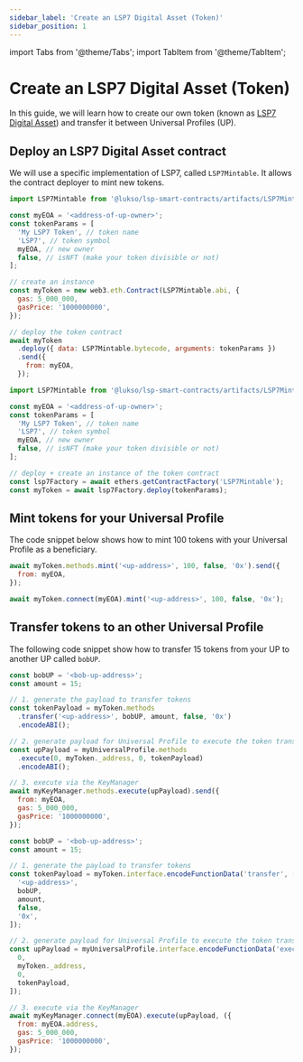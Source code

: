 ```yaml
---
sidebar_label: 'Create an LSP7 Digital Asset (Token)'
sidebar_position: 1
---
```


import Tabs from '@theme/Tabs';
import TabItem from '@theme/TabItem';

# Create an LSP7 Digital Asset (Token)

In this guide, we will learn how to create our own token (known as [LSP7 Digital Asset](../../standards/nft-2.0/lsp7-digital-asset)) and transfer it between Universal Profiles (UP).

## Deploy an LSP7 Digital Asset contract

We will use a specific implementation of LSP7, called `LSP7Mintable`. It allows the contract deployer to mint new tokens.

<Tabs>
  
  <TabItem value="web3js" label="web3.js">

```javascript
import LSP7Mintable from '@lukso/lsp-smart-contracts/artifacts/LSP7Mintable.json';

const myEOA = '<address-of-up-owner>';
const tokenParams = [
  'My LSP7 Token', // token name
  'LSP7', // token symbol
  myEOA, // new owner
  false, // isNFT (make your token divisible or not)
];

// create an instance
const myToken = new web3.eth.Contract(LSP7Mintable.abi, {
  gas: 5_000_000,
  gasPrice: '1000000000',
});

// deploy the token contract
await myToken
  .deploy({ data: LSP7Mintable.bytecode, arguments: tokenParams })
  .send({
    from: myEOA,
  });
```

  </TabItem>

  <TabItem value="ethersjs" label="ethers.js">

```javascript
import LSP7Mintable from '@lukso/lsp-smart-contracts/artifacts/LSP7Mintable.json';

const myEOA = '<address-of-up-owner>';
const tokenParams = [
  'My LSP7 Token', // token name
  'LSP7', // token symbol
  myEOA, // new owner
  false, // isNFT (make your token divisible or not)
];

// deploy + create an instance of the token contract
const lsp7Factory = await ethers.getContractFactory('LSP7Mintable');
const myToken = await lsp7Factory.deploy(tokenParams);
```

  </TabItem>

</Tabs>

## Mint tokens for your Universal Profile

The code snippet below shows how to mint 100 tokens with your Universal Profile as a beneficiary.

<Tabs>
  
  <TabItem value="web3js" label="web3.js">

```javascript
await myToken.methods.mint('<up-address>', 100, false, '0x').send({
  from: myEOA,
});
```

  </TabItem>

  <TabItem value="ethersjs" label="ethers.js">

```javascript
await myToken.connect(myEOA).mint('<up-address>', 100, false, '0x');
```

  </TabItem>

</Tabs>

## Transfer tokens to an other Universal Profile

The following code snippet show how to transfer 15 tokens from your UP to another UP called `bobUP`.

<Tabs>
  
  <TabItem value="web3js" label="web3.js">

```javascript
const bobUP = '<bob-up-address>';
const amount = 15;

// 1. generate the payload to transfer tokens
const tokenPayload = myToken.methods
  .transfer('<up-address>', bobUP, amount, false, '0x')
  .encodeABI();

// 2. generate payload for Universal Profile to execute the token transfer on the token contract
const upPayload = myUniversalProfile.methods
  .execute(0, myToken._address, 0, tokenPayload)
  .encodeABI();

// 3. execute via the KeyManager
await myKeyManager.methods.execute(upPayload).send({
  from: myEOA,
  gas: 5_000_000,
  gasPrice: '1000000000',
});
```

  </TabItem>

  <TabItem value="ethersjs" label="ethers.js">

```javascript
const bobUP = '<bob-up-address>';
const amount = 15;

// 1. generate the payload to transfer tokens
const tokenPayload = myToken.interface.encodeFunctionData('transfer', [
  '<up-address>',
  bobUP,
  amount,
  false,
  '0x',
]);

// 2. generate payload for Universal Profile to execute the token transfer on the token contract
const upPayload = myUniversalProfile.interface.encodeFunctionData('execute', [
  0,
  myToken._address,
  0,
  tokenPayload,
]);

// 3. execute via the KeyManager
await myKeyManager.connect(myEOA).execute(upPayload, ({
  from: myEOA.address,
  gas: 5_000_000,
  gasPrice: '1000000000',
});
```

  </TabItem>

</Tabs>
